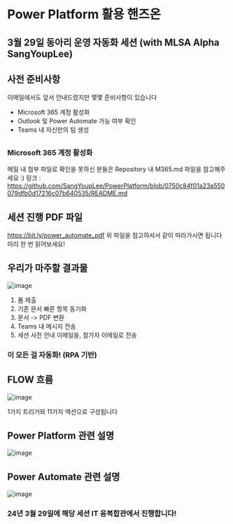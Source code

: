 # Power Platform 활용 핸즈온

## 3월 29일 동아리 운영 자동화 세션 (with MLSA Alpha SangYoupLee)

## 사전 준비사항

이메일에서도 앞서 안내드렸지만 몇몇 준비사항이 있습니다
- Microsoft 365 계정 활성화
- Outlook 및 Power Automate 가능 여부 확인
- Teams 내 자신만의 팀 생성

##

### Microsoft 365 계정 활성화
메일 내 첨부 파일로 확인을 못하신 분들은
Repository 내 M365.md 파일을 참고해주세요 :)
링크 : https://github.com/SangYoupLee/PowerPlatform/blob/0750c84f01a23a550079dfb0d17216c07b640535/README.md

## 세션 진행 PDF 파일
https://bit.ly/power_automate_pdf
위 파일을 참고하셔서 같이 따라가시면 됩니다
미리 한 번 읽어보세요!

## 우리가 마주할 결과물

![image](https://github.com/SangYoupLee/PowerPlatform/assets/125184499/c775becf-b164-4e3f-a196-352f3566fa81)

1. 폼 제출
2. 기존 문서 빠른 항목 동기화
3. 문서 -> PDF 변환
4. Teams 내 메시지 전송
5. 세션 사전 안내 이메일을, 참가자 이메일로 전송
### 이 모든 걸 자동화! (RPA 기반)

## FLOW 흐름

![image](https://github.com/SangYoupLee/PowerPlatform/assets/125184499/39525f37-5d2b-4195-9143-1330ed44e229)

1가지 트리거와 11가지 액션으로 구성됩니다

## Power Platform 관련 설명

![image](https://github.com/SangYoupLee/PowerPlatform/assets/125184499/9d6f4d96-e7a5-4a4c-b15e-f88c46eebf63)


## Power Automate 관련 설명

![image](https://github.com/SangYoupLee/PowerPlatform/assets/125184499/b80790e7-63dc-4cef-9b34-c1f0be01baee)

### 24년 3월 29일에 해당 세션 IT 융복합관에서 진행합니다!
